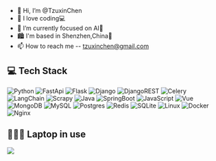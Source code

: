 - 👋 Hi, I’m @TzuxinChen
- 👀 I love coding💻
- 🌱 I’m currently focused on AI🤖
- 🏙️ I'm based in Shenzhen,China📍
- 📫 How to reach me -- tzuxinchen@gmail.com


<p>
	
## 💻 Tech Stack
	
![Python](https://img.shields.io/badge/python-3670A0?style=for-the-badge&logo=python&logoColor=ffdd54)
![FastApi](https://img.shields.io/badge/FastAPI-005571?style=for-the-badge&logo=fastapi)
![Flask](https://img.shields.io/badge/Flask-%23092E20.svg?style=for-the-badge&logo=flask&logoColor=white)
![Django](https://img.shields.io/badge/Django-092E20?style=for-the-badge&logo=django&logoColor=green)
![DjangoREST](https://img.shields.io/badge/DJANGO-REST-ff1709?style=for-the-badge&logo=django&logoColor=white&color=ff1709&labelColor=gray)
![Celery](https://img.shields.io/static/v1?style=for-the-badge&message=Celery&color=37814A&logo=Celery&logoColor=FFFFFF&label)
![LangChain](https://img.shields.io/badge/Langchain-%23092E20.svg?style=for-the-badge&logo=langchain&logoColor=white)
![Scrapy](https://img.shields.io/badge/Scrapy-%23000000.svg?style=for-the-badge&logo=scrapy&logoColor=white)
![Java](https://img.shields.io/badge/java-%23ED8B00.svg?style=for-the-badge&logo=openjdk&logoColor=white)
![SpringBoot](https://img.shields.io/badge/SpringBoot-%23323330.svg?style=for-the-badge&logo=springboot&logocolor=white)
![JavaScript](https://img.shields.io/badge/javascript-%23323330.svg?style=for-the-badge&logo=javascript&logoColor=%23F7DF1E)
![Vue](https://img.shields.io/badge/Vue.js-35495E?style=for-the-badge&logo=vuedotjs&logoColor=4FC08D)
![MongoDB](https://img.shields.io/badge/MongoDB-%234ea94b.svg?style=for-the-badge&logo=mongodb&logoColor=white)
![MySQL](https://img.shields.io/badge/mysql-%2300f.svg?style=for-the-badge&logo=mysql&logoColor=white)
![Postgres](https://img.shields.io/badge/postgres-%23316192.svg?style=for-the-badge&logo=postgresql&logoColor=white)
![Redis](https://img.shields.io/badge/redis-%23eb5444.svg?style=for-the-badge&logo=redis&logoColor=white)
![SQLite](https://img.shields.io/badge/sqlite-%2307405e.svg?style=for-the-badge&logo=sqlite&logoColor=white)
![Linux](https://img.shields.io/badge/Linux-FCC624?style=for-the-badge&logo=linux&logoColor=black)
![Docker](https://img.shields.io/badge/docker-%230db7ed.svg?style=for-the-badge&logo=docker&logoColor=white)
![Nginx](https://img.shields.io/badge/Nginx-009639?logo=nginx&logoColor=white&style=for-the-badge)

## 👨🏻‍💻 Laptop in use 
<img src="https://img.shields.io/badge/Apple-MacBook_Pro_2021-333333?style=for-the-badge&logo=apple&logoColor=white"/>



